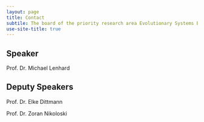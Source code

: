 ```yaml
---
layout: page
title: Contact
subtile: The board of the priority research area Evolutionary Systems Biology
use-site-title: true
---
```





## Speaker

Prof. Dr. Michael Lenhard

 
## Deputy Speakers

Prof. Dr. Elke Dittmann

Prof. Dr. Zoran Nikoloski

